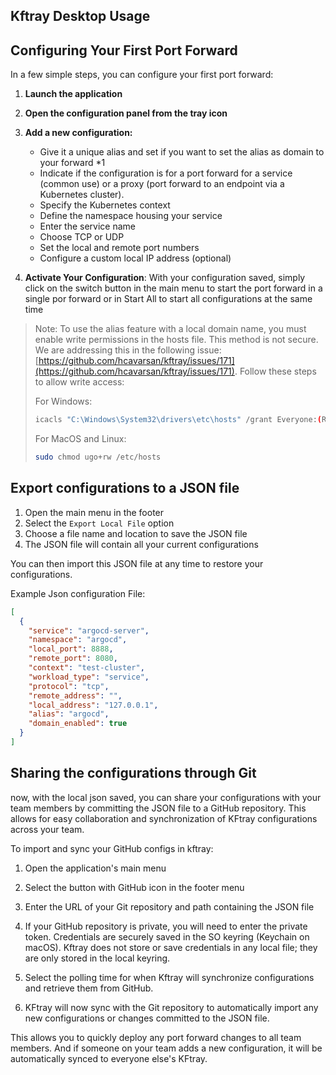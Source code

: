 ## Kftray Desktop Usage

## Configuring Your First Port Forward

In a few simple steps, you can configure your first port forward:

1. **Launch the application**
2. **Open the configuration panel from the tray icon**
3. **Add a new configuration:**

   - Give it a unique alias and set if you want to set the alias as domain to your forward \*1
   - Indicate if the configuration is for a port forward for a service (common use) or a proxy (port forward to an endpoint via a Kubernetes cluster).
   - Specify the Kubernetes context
   - Define the namespace housing your service
   - Enter the service name
   - Choose TCP or UDP
   - Set the local and remote port numbers
   - Configure a custom local IP address (optional)

4. **Activate Your Configuration**: With your configuration saved, simply click on the switch button in the main menu to start the port forward in a single por forward or in Start All to start all configurations at the same time

> Note: To use the alias feature with a local domain name, you must enable write permissions in the hosts file. This method is not secure. We are addressing this in the following issue: [https://github.com/hcavarsan/kftray/issues/171](https://github.com/hcavarsan/kftray/issues/171).
> Follow these steps to allow write access:
>
> For Windows:
>
> ```bash
> icacls "C:\Windows\System32\drivers\etc\hosts" /grant Everyone:(R,W)
> ```
>
> For MacOS and Linux:
>
> ```bash
> sudo chmod ugo+rw /etc/hosts
> ```

## Export configurations to a JSON file

1. Open the main menu in the footer
2. Select the `Export Local File` option
3. Choose a file name and location to save the JSON file
4. The JSON file will contain all your current configurations

You can then import this JSON file at any time to restore your configurations.

Example Json configuration File:

```json
[
  {
    "service": "argocd-server",
    "namespace": "argocd",
    "local_port": 8888,
    "remote_port": 8080,
    "context": "test-cluster",
    "workload_type": "service",
    "protocol": "tcp",
    "remote_address": "",
    "local_address": "127.0.0.1",
    "alias": "argocd",
    "domain_enabled": true
  }
]
```

## Sharing the configurations through Git

now, with the local json saved, you can share your configurations with your team members by committing the JSON file to a GitHub repository. This allows for easy collaboration and synchronization of KFtray configurations across your team.

To import and sync your GitHub configs in kftray:


1.  Open the application's main menu
2.  Select the button with GitHub icon in the footer menu
4.  Enter the URL of your Git repository and path containing the JSON file
5.  If your GitHub repository is private, you will need to enter the private token. Credentials are securely saved in the SO keyring (Keychain on macOS). Kftray does not store or save credentials in any local file; they are only stored in the local keyring.
6.  Select the polling time for when Kftray will synchronize configurations and retrieve them from GitHub.


6. KFtray will now sync with the Git repository to automatically import any new configurations or changes committed to the JSON file.

This allows you to quickly deploy any port forward changes to all team members. And if someone on your team adds a new configuration, it will be automatically synced to everyone else's KFtray.



